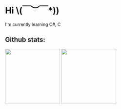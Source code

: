 # Hi \\(￣︶￣*\))

I'm currently learning C#, C

## Github stats:

<picture>
  <source
    srcset="https://github-readme-stats.vercel.app/api?username=ilonic23&show_icons=true&count_private=true&theme=dark"
    media="(prefers-color-scheme: dark)"
  />
  <source
    srcset="https://github-readme-stats.vercel.app/api?username=ilonic23&show_icons=true&count_private=true"
    media="(prefers-color-scheme: dark), (prefers-color-scheme: no-preference)"
  />
  <img height="180em" src="https://github-readme-stats.vercel.app/api?username=ilonic23&show_icons=true&count_private=true" />
</picture>

<picture>
  <source
    srcset="https://github-readme-stats.vercel.app/api/top-langs/?username=ilonic23&langs_count=8&theme=dark&layout=compact"
    media="(prefers-color-scheme: dark)"
  />
  <source
    srcset="https://github-readme-stats.vercel.app/api/top-langs/?username=ilonic23&langs_count=8&theme=dark&layout=compact"
    media="(prefers-color-scheme: dark), (prefers-color-scheme: no-preference)"
  />
  <img height="180em" src="https://github-readme-stats.vercel.app/api/top-langs/?username=ilonic23&langs_count=8&theme=dark&layout=compact" />
</picture>
<!---
ilonic23/ilonic23 is a ✨ special ✨ repository because its `README.md` (this file) appears on your GitHub profile.
You can click the Preview link to take a look at your changes.
--->
